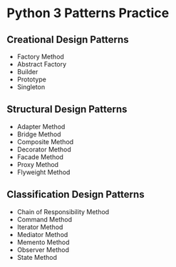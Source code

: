 # Python 3 Patterns Practice

## Creational Design Patterns
- Factory Method
- Abstract Factory
- Builder
- Prototype
- Singleton

## Structural Design Patterns
- Adapter Method
- Bridge Method
- Composite Method
- Decorator Method
- Facade Method
- Proxy Method
- Flyweight Method

## Classification Design Patterns
- Chain of Responsibility Method
- Command Method
- Iterator Method
- Mediator Method
- Memento Method
- Observer Method
- State Method
